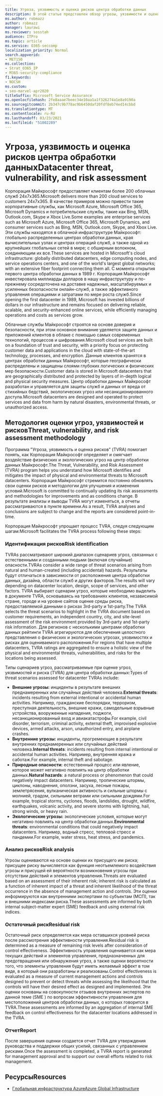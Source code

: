 ```yaml
---
title: Угроза, уязвимость и оценка рисков центра обработки данных
description: В этой статье представлен обзор угрозы, уязвимости и оценки рисков центра обработки данных в Microsoft 365.
ms.author: robmazz
author: robmazz
manager: laurawi
ms.reviewer: sosstah
audience: ITPro
ms.topic: article
ms.service: O365-seccomp
localization_priority: Normal
search.appverid:
- MET150
ms.collection:
- Strat_O365_IP
- M365-security-compliance
f1.keywords:
- NOCSH
ms.custom:
- seo-marvel-apr2020
titleSuffix: Microsoft Service Assurance
ms.openlocfilehash: 2fe8aaae7beec34e10aa1a1f326274a1e8a9190a
ms.sourcegitcommit: 2b347c9b778ac9b6450daf20fdf8eb74ed14cbbd
ms.translationtype: MT
ms.contentlocale: ru-RU
ms.lasthandoff: 03/23/2021
ms.locfileid: "51002289"
---
```

# <a name="datacenter-threat-vulnerability-and-risk-assessment"></a><span data-ttu-id="dee89-103">Угроза, уязвимость и оценка рисков центра обработки данных</span><span class="sxs-lookup"><span data-stu-id="dee89-103">Datacenter threat, vulnerability, and risk assessment</span></span>

<span data-ttu-id="dee89-104">Корпорация Майкрософт предоставляет клиентам более 200 облачных служб 24x7x365.</span><span class="sxs-lookup"><span data-stu-id="dee89-104">Microsoft delivers more than 200 cloud services to customers 24x7x365.</span></span> <span data-ttu-id="dee89-105">В качестве примеров можно привести такие корпоративные службы, как Microsoft Azure, Microsoft Office 365, Microsoft Dynamics и потребительские службы, такие как Bing, MSN, Outlook.com, Skype и Xbox Live.</span><span class="sxs-lookup"><span data-stu-id="dee89-105">Some examples are enterprise services such as Microsoft Azure, Microsoft Office 365, Microsoft Dynamics, and consumer services such as Bing, MSN, Outlook.com, Skype, and Xbox Live.</span></span> <span data-ttu-id="dee89-106">Эти службы находятся в облачной инфраструктуре Майкрософт: глобально распределенных центрах обработки данных, края вычислительных узлах и центрах операций служб, а также одной из крупнейших глобальных сетей в мире; с обширным волокном, соединяющим их все.</span><span class="sxs-lookup"><span data-stu-id="dee89-106">These services are hosted in Microsoft's cloud infrastructure: globally distributed datacenters, edge computing nodes, and service operations centers, and one of the world's largest global networks; with an extensive fiber footprint connecting them all.</span></span> <span data-ttu-id="dee89-107">С момента открытия первого центра обработки данных в 1989 г. Корпорация Майкрософт инвестировала миллиарды долларов в нашу инфраструктуру и по-прежнему сосредоточена на доставке надежных, масштабируемых и усиленных безопасности онлайн-служб, а также эффективного управления операциями и затратами по мере роста служб.</span><span class="sxs-lookup"><span data-stu-id="dee89-107">Since opening the first datacenter in 1989, Microsoft has invested billions of dollars in our infrastructure and remains focused on delivering reliable, scalable, and security-enhanced online services, while efficiently managing operations and costs as services grow.</span></span>

<span data-ttu-id="dee89-108">Облачные службы Майкрософт строятся на основе доверия и безопасности, при этом основное внимание уделяется защите данных и приложений клиентов в облаке с помощью самых современных технологий, процессов и шифрования.</span><span class="sxs-lookup"><span data-stu-id="dee89-108">Microsoft cloud services are built on a foundation of trust and security, with a priority focus on protecting customer data and applications in the cloud with state-of-the-art technology, processes, and encryption.</span></span> <span data-ttu-id="dee89-109">Данные клиентов хранятся в центрах обработки данных Майкрософт, которые географически распределены и защищены слоями глубоких логических и физических мер безопасности.</span><span class="sxs-lookup"><span data-stu-id="dee89-109">Customer data is stored in Microsoft datacenters that are geographically distributed and protected by layers of in-depth logical and physical security measures.</span></span> <span data-ttu-id="dee89-110">Центр обработки данных Майкрософт разработан и управляется для защиты служб и данных от вреда от стихийных бедствий, экологических угроз или несанкционированного доступа.</span><span class="sxs-lookup"><span data-stu-id="dee89-110">Microsoft datacenters are designed and operated to protect services and data from harm by natural disasters, environmental threats, or unauthorized access.</span></span>

## <a name="threat-vulnerability-and-risk-assessment-methodology"></a><span data-ttu-id="dee89-111">Методология оценки угроз, уязвимостей и рисков</span><span class="sxs-lookup"><span data-stu-id="dee89-111">Threat, vulnerability, and risk assessment methodology</span></span>

<span data-ttu-id="dee89-112">Программа "Угроза, уязвимость и оценка рисков" (TVRA) помогает понять, как Корпорация Майкрософт определяет и смягчает воздействие физических и экологических угроз на центр обработки данных Майкрософт.</span><span class="sxs-lookup"><span data-stu-id="dee89-112">The Threat, Vulnerability, and Risk Assessment (TVRA) program helps you understand how Microsoft identifies and mitigates the impact of physical and environmental threats to Microsoft datacenters.</span></span> <span data-ttu-id="dee89-113">Корпорация Майкрософт стремится постоянно обновлять свои оценки рисков и методологии для улучшения и изменения условий.</span><span class="sxs-lookup"><span data-stu-id="dee89-113">Microsoft is committed to continually updating its risk assessments and methodologies for improvements and as conditions change.</span></span> <span data-ttu-id="dee89-114">В результате анализы и выводы TVRA могут изменяться, а отчеты рассматриваются в пункте времени.</span><span class="sxs-lookup"><span data-stu-id="dee89-114">As a result, TVRA analyses and conclusions are subject to change and the reports are considered point-in-time.</span></span>

<span data-ttu-id="dee89-115">Корпорация Майкрософт упрощает процесс TVRA, следуя следующим шагам:</span><span class="sxs-lookup"><span data-stu-id="dee89-115">Microsoft facilitates the TVRA process following these steps:</span></span>

### <a name="risk-identification"></a><span data-ttu-id="dee89-116">Идентификация рисков</span><span class="sxs-lookup"><span data-stu-id="dee89-116">Risk identification</span></span>

<span data-ttu-id="dee89-117">TVRAs рассматривают широкий диапазон сценариев угроз, связанных с естественными и созданными людьми (включая случайные) опасности.</span><span class="sxs-lookup"><span data-stu-id="dee89-117">TVRAs consider a wide range of threat scenarios arising from natural and human-created (including accidental) hazards.</span></span> <span data-ttu-id="dee89-118">Результаты будут отличаться в зависимости от расположения центра обработки данных, дизайна, области служб и других факторов.</span><span class="sxs-lookup"><span data-stu-id="dee89-118">The results will vary depending on datacenter location, design, scope of services, and other factors.</span></span> <span data-ttu-id="dee89-119">TVRA выбирает сценарии угроз, которые необходимо выделить в документе TVRA, основываясь на требованиях клиентов, независимой стране, городе и на уровне сайтов оценке среды риска, предоставляемой данными о рисках 3rd-party и 1st-party.</span><span class="sxs-lookup"><span data-stu-id="dee89-119">The TVRA selects the threat scenarios to highlight in the TVRA document based on customer requirements, an independent country, city, and site-level assessment of the risk environment provided by 3rd-party and 1st-party risk information.</span></span> <span data-ttu-id="dee89-120">Для регионов с несколькими центрами обработки данных рейтинги TVRA агрегируются для обеспечения целостного представления о физических и экологических угрозах, уязвимостях и рисках для оцениваемого расположения.</span><span class="sxs-lookup"><span data-stu-id="dee89-120">For regions that have multiple datacenters, TVRA ratings are aggregated to ensure a holistic view of the physical and environmental threats, vulnerabilities, and risks for the locations being assessed.</span></span>

<span data-ttu-id="dee89-121">Типы сценариев угроз, рассматриваемые при оценке угроз, уязвимостей и риска (TVRA) для центра обработки данных:</span><span class="sxs-lookup"><span data-stu-id="dee89-121">Types of threat scenarios assessed for datacenter TVRAs include:</span></span>

- <span data-ttu-id="dee89-122">**Внешние угрозы:** инциденты в результате внешних преднамеренных или случайных действий человека.</span><span class="sxs-lookup"><span data-stu-id="dee89-122">**External threats**: incidents resulting from external intentional or accidental human activities.</span></span> <span data-ttu-id="dee89-123">Например, гражданские беспорядки, терроризм, преступная деятельность, внешние кражи, самодельные взрывные устройства, вооруженные нападения, поджоги, несанкционированный вход и авиакатастрофы.</span><span class="sxs-lookup"><span data-stu-id="dee89-123">For example, civil disorder, terrorism, criminal activity, external theft, improvised explosive devices, armed attacks, arson, unauthorized entry, and airplane crashes.</span></span>
- <span data-ttu-id="dee89-124">**Внутренние угрозы:** инциденты, прогремеющие в результате внутренних преднамеренных или случайных действий человека.</span><span class="sxs-lookup"><span data-stu-id="dee89-124">**Internal threats**: incidents resulting from internal intentional or accidental human activities.</span></span> <span data-ttu-id="dee89-125">Например, внутренняя кража и саботаж.</span><span class="sxs-lookup"><span data-stu-id="dee89-125">For example, internal theft and sabotage.</span></span>
- <span data-ttu-id="dee89-126">**Природные опасности:** естественный процесс или явление, которое может негативно повлиять на центр обработки данных.</span><span class="sxs-lookup"><span data-stu-id="dee89-126">**Natural hazards**: a natural process or phenomenon that could negatively impact datacenters.</span></span> <span data-ttu-id="dee89-127">Например, тропические штормы, циклоны, наводнения, оползни, засуха, лесные пожары, землетрясения, вулканическая активность и сильные штормы с молнией, градом, сильными ветрами или сильными дождями.</span><span class="sxs-lookup"><span data-stu-id="dee89-127">For example, tropical storms, cyclones, floods, landslides, drought, wildfire, earthquakes, volcanic activity, and severe storms with lightning, hail, strong winds, or heavy rain.</span></span>
- <span data-ttu-id="dee89-128">**Экологические угрозы:** экологические условия, которые могут негативно повлиять на центр обработки данных.</span><span class="sxs-lookup"><span data-stu-id="dee89-128">**Environmental threats**: environmental conditions that could negatively impact datacenters.</span></span> <span data-ttu-id="dee89-129">Например, водный стресс, тепловой стресс и пандемии.</span><span class="sxs-lookup"><span data-stu-id="dee89-129">For example, water stress, heat stress, and pandemics.</span></span>

### <a name="risk-analysis"></a><span data-ttu-id="dee89-130">Анализ рисков</span><span class="sxs-lookup"><span data-stu-id="dee89-130">Risk analysis</span></span>

<span data-ttu-id="dee89-131">Угрозы оцениваются на основе оценки их присущего им риска; присущее риску вычисляется как функция неотъемлемого воздействия угрозы и присущей ей вероятности возникновения угрозы при отсутствии действий и элементов управления.</span><span class="sxs-lookup"><span data-stu-id="dee89-131">Threats are evaluated based on an assessment of their inherent risk; inherent risk is calculated as a function of inherent impact of a threat and inherent likelihood of the threat occurrence in the absence of management action and controls.</span></span> <span data-ttu-id="dee89-132">Эти оценки информируются как внутренними экспертами по субъектам (МСП), так и внешними индексами риска.</span><span class="sxs-lookup"><span data-stu-id="dee89-132">These assessments are informed by both internal subject-matter expert (SME) feedback and using external risk indices.</span></span>

### <a name="residual-risk"></a><span data-ttu-id="dee89-133">Остаточный риск</span><span class="sxs-lookup"><span data-stu-id="dee89-133">Residual risk</span></span>

<span data-ttu-id="dee89-134">Остаточный риск определяется как мера оставшихся уровней риска после рассмотрения эффективности управления.</span><span class="sxs-lookup"><span data-stu-id="dee89-134">Residual risk is determined as a measure of remaining risk levels after consideration of control effectiveness.</span></span> <span data-ttu-id="dee89-135">Эффективность управления оценивается как мера текущих действий и элементов управления, предназначенных для предотвращения или обнаружения угроз, а также оценки вероятности того, что элементы управления будут иметь желаемый эффект в том виде, в который они разработаны и реализованы.</span><span class="sxs-lookup"><span data-stu-id="dee89-135">Control effectiveness is evaluated as a measure of current management actions and controls designed to prevent or detect threats while assessing the likelihood that the controls will have their desired effect as designed and implemented.</span></span> <span data-ttu-id="dee89-136">Эти оценки основаны на совокупности отзывов внутренних экспертов по данной теме (SME ) по вопросам эффективности управления для местоположений центров обработки данных, о которых говорится в TVRA.</span><span class="sxs-lookup"><span data-stu-id="dee89-136">These assessments are informed by an aggregation of internal SME feedback on control effectiveness for the datacenter locations addressed in the TVRA.</span></span>

### <a name="report"></a><span data-ttu-id="dee89-137">Отчет</span><span class="sxs-lookup"><span data-stu-id="dee89-137">Report</span></span>

<span data-ttu-id="dee89-138">После завершения оценки создается отчет TVRA для утверждения руководства и поддержки общих усилий, связанных с управлением рисками.</span><span class="sxs-lookup"><span data-stu-id="dee89-138">Once the assessment is completed, a TVRA report is generated for management approval and to support our overall efforts related to risk management.</span></span>

## <a name="resources"></a><span data-ttu-id="dee89-139">Ресурсы</span><span class="sxs-lookup"><span data-stu-id="dee89-139">Resources</span></span>

- [<span data-ttu-id="dee89-140">Глобальная инфраструктура Azure</span><span class="sxs-lookup"><span data-stu-id="dee89-140">Azure Global Infrastructure</span></span>](https://www.microsoft.com/datacenters)
